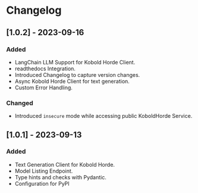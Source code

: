 # Changelog

## [1.0.2] - 2023-09-16

### Added

- LangChain LLM Support for Kobold Horde Client.
- readthedocs Integration.
- Introduced Changelog to capture version changes.
- Async Kobold Horde Client for text generation.
- Custom Error Handling.

### Changed

- Introduced `insecure` mode while accessing public KoboldHorde Service.

## [1.0.1] - 2023-09-13

### Added

- Text Generation Client for Kobold Horde.
- Model Listing Endpoint.
- Type hints and checks with Pydantic.
- Configuration for PyPI 
